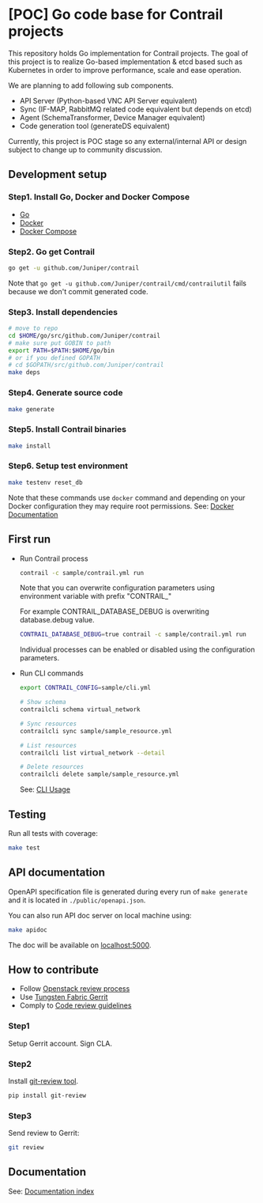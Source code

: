 # [POC] Go code base for Contrail projects



This repository holds Go implementation for Contrail projects.
The goal of this project is
to realize Go-based implementation & etcd based such as Kubernetes
in order to improve performance, scale and ease operation.

We are planning to add following sub components.

- API Server (Python-based VNC API Server equivalent)
- Sync (IF-MAP, RabbitMQ related code equivalent but depends on etcd)
- Agent (SchemaTransformer, Device Manager equivalent)
- Code generation tool (generateDS equivalent)

Currently, this project is
POC stage so any external/internal API or design subject to change up
to community discussion.

## Development setup

### Step1. Install Go, Docker and Docker Compose

- [Go](https://golang.org/doc/install)
- [Docker](https://docs.docker.com/install/)
- [Docker Compose](https://docs.docker.com/compose/install/)

### Step2. Go get Contrail

```bash
go get -u github.com/Juniper/contrail
```

Note that `go get -u github.com/Juniper/contrail/cmd/contrailutil` fails because we don't
commit generated code.

### Step3. Install dependencies

```bash
# move to repo
cd $HOME/go/src/github.com/Juniper/contrail
# make sure put GOBIN to path
export PATH=$PATH:$HOME/go/bin
# or if you defined GOPATH
# cd $GOPATH/src/github.com/Juniper/contrail
make deps
```

### Step4. Generate source code

```bash
make generate
```

### Step5. Install Contrail binaries

```bash
make install
```

### Step6. Setup test environment

```bash
make testenv reset_db
```

Note that these commands use `docker` command and depending on your Docker configuration they may require root permissions.
See: [Docker Documentation](https://docs.docker.com/install/linux/linux-postinstall/#manage-docker-as-a-non-root-user)

## First run

- Run Contrail process

    ```bash
    contrail -c sample/contrail.yml run
    ```

    Note that you can overwrite configuration parameters using environment variable with
    prefix "CONTRAIL_"

    For example CONTRAIL_DATABASE_DEBUG is overwriting database.debug value.

    ```bash
    CONTRAIL_DATABASE_DEBUG=true contrail -c sample/contrail.yml run
    ```

    Individual processes can be enabled or disabled using the configuration parameters.

- Run CLI commands

    ```bash
    export CONTRAIL_CONFIG=sample/cli.yml

    # Show schema
    contrailcli schema virtual_network

    # Sync resources
    contrailcli sync sample/sample_resource.yml

    # List resources
    contrailcli list virtual_network --detail

    # Delete resources
    contrailcli delete sample/sample_resource.yml
    ```

    See: [CLI Usage](doc/cli.md)

## Testing

Run all tests with coverage:

```bash
make test
```

## API documentation

OpenAPI specification file is generated during every run of `make generate` and it is located in `./public/openapi.json`.

You can also run API doc server on local machine using:

```bash
make apidoc
```

The doc will be available on [localhost:5000](http://localhost:5000).

## How to contribute

- Follow [Openstack review process](https://docs.openstack.org/infra/manual/developers.html)
- Use [Tungsten Fabric Gerrit](https://review.opencontrail.org)
- Comply to [Code review guidelines](REVIEW.md)

### Step1

Setup Gerrit account. Sign CLA.

### Step2

Install [git-review tool](https://docs.openstack.org/infra/git-review/installation.html).

```bash
pip install git-review
```

### Step3

Send review to Gerrit:

```bash
git review
```

## Documentation

See: [Documentation index](./doc/index.md)
